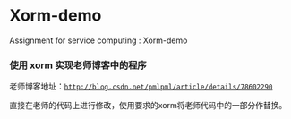 # Xorm-demo
Assignment for service computing : Xorm-demo

### 使用 xorm 实现老师博客中的程序
老师博客地址：<code>http://blog.csdn.net/pmlpml/article/details/78602290</code>

直接在老师的代码上进行修改，使用要求的xorm将老师代码中的一部分作替换。
